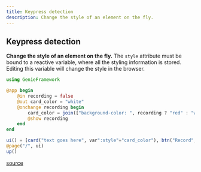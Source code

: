 ```yaml
---
title: Keypress detection
description: Change the style of an element on the fly.
---
```


## Keypress detection

**Change the style of an element on the fly.**
The `style` attribute must be bound to a reactive variable, where all the styling information is stored. Editing this variable will change the style in the browser.

````julia
using GenieFramework

@app begin
    @in recording = false
    @out card_color = "white"
    @onchange recording begin
        card_color = join(["background-color: ", recording ? "red" : "white"])
        @show recording
    end
end

ui() = [card("text goes here", var":style"="card_color"), btn("Record", @click("recording =! recording"))]
@page("/", ui)
up()
````


[source](https://github.com/GenieFramework/CodeExamples/blob/main/src/2.reactive-ui/live-style-changes.jl)
